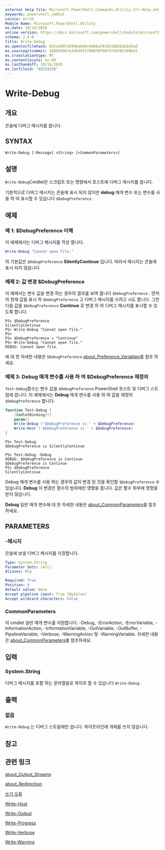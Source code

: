 ```yaml
---
external help file: Microsoft.PowerShell.Commands.Utility.dll-Help.xml
keywords: powershell,cmdlet
Locale: en-US
Module Name: Microsoft.PowerShell.Utility
ms.date: 10/14/2020
online version: https://docs.microsoft.com/powershell/module/microsoft.powershell.utility/write-debug?view=powershell-6&WT.mc_id=ps-gethelp
schema: 2.0.0
title: Write-Debug
ms.openlocfilehash: 025e208fa5996a646cb066a703d51002b1b6d5ad
ms.sourcegitcommit: 16883bb67e34b3915798070f60f974bf85160bd3
ms.translationtype: MT
ms.contentlocale: ko-KR
ms.lasthandoff: 10/16/2020
ms.locfileid: "93224226"
---
```

# Write-Debug

## 개요
콘솔에 디버그 메시지를 씁니다.

## SYNTAX

```
Write-Debug [-Message] <String> [<CommonParameters>]
```

## 설명

`Write-Debug`Cmdlet은 스크립트 또는 명령에서 호스트에 디버그 메시지를 씁니다.

기본적으로 디버그 메시지는 콘솔에 표시 되지 않지만 **debug** 매개 변수 또는 변수를 사용 하 여 표시할 수 있습니다 `$DebugPreference` .

## 예제

### 예 1: $DebugPreference 이해

이 예제에서는 디버그 메시지를 작성 합니다.

```powershell
Write-Debug "Cannot open file."
```

의 기본값은 `$DebugPreference` **SilentlyContinue** 입니다. 따라서 메시지는 콘솔에 표시 되지 않습니다.

### 예제 2: 값 변경 $DebugPreference

이 예에서는 변수 값을 변경 하는 경우의 결과를 보여 줍니다 `$DebugPreference` . 먼저의 현재 값을 표시 하 `$DebugPreference` 고 디버그 메시지를 쓰려고 시도 합니다. 그런 다음 값을 `$DebugPreference` **Continue** 로 변경 하 여 디버그 메시지를 표시할 수 있도록 합니다.

```
PS> $DebugPreference
SilentlyContinue
PS> Write-Debug "Cannot open file."
PS>
PS> $DebugPreference = "Continue"
PS> Write-Debug "Cannot open file."
DEBUG: Cannot open file.
```

에 대 한 자세한 내용은 `$DebugPreference` [about_Preference_Variables](/powershell/module/Microsoft.PowerShell.Core/About/about_Preference_Variables)를 참조 하세요.

### 예제 3: Debug 매개 변수를 사용 하 여 $DebugPreference 재정의

`Test-Debug`함수는 변수 값을 `$DebugPreference` PowerShell 호스트 및 디버그 스트림에 씁니다. 이 예제에서는 **Debug** 매개 변수를 사용 하 여 값을 재정의 `$DebugPreference` 합니다.

```powershell
function Test-Debug {
    [CmdletBinding()]
    param()
    Write-Debug ('$DebugPreference is ' + $DebugPreference)
    Write-Host ('$DebugPreference is ' + $DebugPreference)
}
```

```
PS> Test-Debug
$DebugPreference is SilentlyContinue

PS> Test-Debug -Debug
DEBUG: $DebugPreference is Continue
$DebugPreference is Continue
PS> $DebugPreference
SilentlyContinue
```

Debug 매개 변수를 사용 하는 경우의 값이 변경 된 것을 확인할 `$DebugPreference` 수 있습니다. **Debug** 이 변경은 함수의 범위에만 영향을 줍니다. 값은 함수 외부에 영향을 받지 않습니다.

**Debug** 일반 매개 변수에 대 한 자세한 내용은 [about_CommonParameters](https://go.microsoft.com/fwlink/?LinkID=113216)를 참조 하세요.

## PARAMETERS

### -메시지

콘솔에 보낼 디버그 메시지를 지정합니다.

```yaml
Type: System.String
Parameter Sets: (All)
Aliases: Msg

Required: True
Position: 0
Default value: None
Accept pipeline input: True (ByValue)
Accept wildcard characters: False
```

### CommonParameters

이 cmdlet 일반 매개 변수를 지원합니다. -Debug, -ErrorAction, -ErrorVariable, -InformationAction, -InformationVariable, -OutVariable, -OutBuffer, -PipelineVariable, -Verbose, -WarningAction 및 -WarningVariable. 자세한 내용은 [about_CommonParameters](https://go.microsoft.com/fwlink/?LinkID=113216)를 참조하세요.

## 입력

### System.String

디버그 메시지를 포함 하는 문자열을로 파이프 할 수 있습니다 `Write-Debug` .

## 출력

### 없음

`Write-Debug` 는 디버그 스트림에만 씁니다. 파이프라인에 개체를 쓰지 않습니다.

## 참고

## 관련 링크

[about_Output_Streams](../Microsoft.PowerShell.Core/About/about_Output_Streams.md)

[about_Redirection](../Microsoft.PowerShell.Core/About/about_Redirection.md)

[쓰기 오류](Write-Error.md)

[Write-Host](Write-Host.md)

[Write-Output](Write-Output.md)

[Write-Progress](Write-Progress.md)

[Write-Verbose](Write-Verbose.md)

[Write-Warning](Write-Warning.md)
